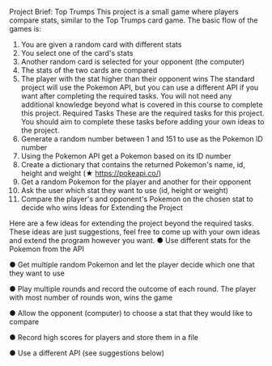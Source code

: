 Project Brief: Top Trumps 
This project is a small game where players compare stats, similar to the Top Trumps 
card game. The basic flow of the games is: 
1. You are given a random card with different stats 
2. You select one of the card's stats 
3. Another random card is selected for your opponent (the computer) 
4. The stats of the two cards are compared 
5. The player with the stat higher than their opponent wins 
The standard project will use the Pokemon API, but you can use a different API if you want after 
completing the required tasks. 
You will not need any additional knowledge beyond what is covered in this course to complete this 
project. 
Required Tasks 
These are the required tasks for this project. You should aim to complete these tasks before 
adding your own ideas to the project. 
1. Generate a random number between 1 and 151 to use as the Pokemon ID number 
2. Using the Pokemon API get a Pokemon based on its ID number 
3. Create a dictionary that contains the returned Pokemon's name, id, height and weight (★ 
https://pokeapi.co/) 
4. Get a random Pokemon for the player and another for their opponent 
5. Ask the user which stat they want to use (id, height or weight) 
6. Compare the player's and opponent's Pokemon on the chosen stat to decide who wins 
Ideas for Extending the Project

Here are a few ideas for extending the project beyond the required tasks. These ideas are just 
suggestions, feel free to come up with your own ideas and extend the program however you want. 
● Use different stats for the Pokemon from the API 

● Get multiple random Pokemon and let the player decide which one that they want to use 

● Play multiple rounds and record the outcome of each round. The player with most number 
of rounds won, wins the game 

● Allow the opponent (computer) to choose a stat that they would like to compare 

● Record high scores for players and store them in a file 

● Use a different API (see suggestions below)
